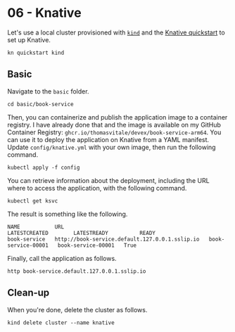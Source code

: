 # 06 - Knative

Let's use a local cluster provisioned with [`kind`](https://kind.sigs.k8s.io) and the [Knative quickstart](https://knative.dev/docs/getting-started/quickstart-install/) to set up Knative.

```shell
kn quickstart kind
```

## Basic

Navigate to the `basic` folder.

```shell
cd basic/book-service
```

Then, you can containerize and publish the application image to a container registry. I have already
done that and the image is available on my GitHub Container Registry: `ghcr.io/thomasvitale/devex/book-service-arm64`. You can use it to deploy the application on Knative from a YAML manifest. Update `config/knative.yml` with your own image, then run the following command.

```shell
kubectl apply -f config
```

You can retrieve information about the deployment, including the URL where to access the application,
with the following command.

```shell
kubectl get ksvc
```

The result is something like the following.

```shell
NAME           URL                                              LATESTCREATED        LATESTREADY          READY
book-service   http://book-service.default.127.0.0.1.sslip.io   book-service-00001   book-service-00001   True
```

Finally, call the application as follows.

```shell
http book-service.default.127.0.0.1.sslip.io
```

## Clean-up

When you're done, delete the cluster as follows.

```shell
kind delete cluster --name knative
```
